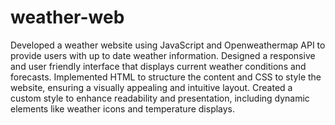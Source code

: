 # weather-web
Developed a weather website using JavaScript and Openweathermap API to provide users with up to date weather information.
Designed a responsive and user friendly interface that displays current weather conditions and forecasts.
Implemented HTML to structure the content and CSS to style the website, ensuring a visually appealing and intuitive layout.
Created a custom style to enhance readability and presentation, including dynamic elements like weather icons and temperature displays. 
